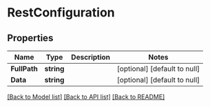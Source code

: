 # RestConfiguration

## Properties
Name | Type | Description | Notes
------------ | ------------- | ------------- | -------------
**FullPath** | **string** |  | [optional] [default to null]
**Data** | **string** |  | [optional] [default to null]

[[Back to Model list]](../../README.md#documentation-for-models) [[Back to API list]](../../README.md#documentation-for-api-endpoints) [[Back to README]](../../README.md)


